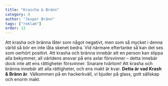 ```yaml
---
title: "Krascha & Bränn"
category: 4
author: "Jesper Bränn"
tags: ["reklam"]
order: 12
---
```


Att krasha och bränna låter som något negativt, men som så mycket i denna värld så bör en inte låta skenet bedra. Vid närmare eftertanke så kan det ses som oerhört positivt. Att krasha och bränna innebär att en person kan slippa alla bekymmer, all världens ansvar på ens axlar försvinner – detta innebär dock inte att ens rättigheter försvinner. Snarare tvärtom! Att krasha och bränna innebär att alla rättigheter, och ens makt är kvar. **Detta är vad Krash & Bränn är**. Välkommen på en hackerkväll, vi bjuder på glass, gott sällskap och enorm makt.
